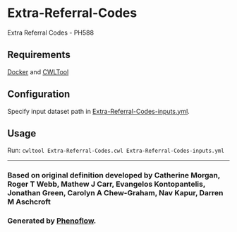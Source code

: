 # Extra-Referral-Codes

Extra Referral Codes - PH588

## Requirements

[Docker](https://docs.docker.com/install/) and [CWLTool](https://github.com/common-workflow-language/cwltool#install)

## Configuration

Specify input dataset path in [Extra-Referral-Codes-inputs.yml](Extra-Referral-Codes-inputs.yml).

## Usage

Run: `cwltool Extra-Referral-Codes.cwl Extra-Referral-Codes-inputs.yml`

***

### Based on original definition developed by Catherine Morgan, Roger T Webb, Mathew J Carr, Evangelos Kontopantelis, Jonathan Green, Carolyn A Chew-Graham, Nav Kapur, Darren M Aschcroft
### Generated by [Phenoflow](https://kclhi.org/phenoflow).
